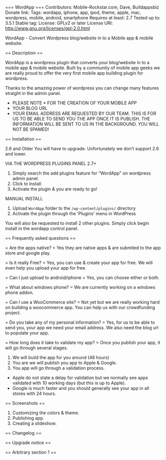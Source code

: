=== WordApp ===
Contributors: Mobile-Rockstar.com, Dave, Buildappsbiz
Donate link: 
Tags: wordapp, iphone, app, ipod, theme, apple, mac, wordpress, mobile, android, smartphone 
Requires at least: 2.7
Tested up to: 3.5.1
Stable tag: 
License: GPLv2 or later
License URI: http://www.gnu.org/licenses/gpl-2.0.html

WordApp - Convert Wordpress blog/website in to a Mobile app & mobile website.

== Description ==

WordApp is a wordpress plugin that converts your blog/website in to a mobile app & mobile website. Built by a community of mobile app geeks we are really proud to offer the very first mobile app building plugin for wordpress.

Thanks to the amazing power of wordpress you can change many features straight in the admin panel.

* PLEASE NOTE *
FOR THE CREATION OF YOUR MOBILE APP 
* YOUR BLOG URL
* YOUR EMAIL ADDRESS
ARE REQUESTED BY OUR TEAM. THIS IS FOR US TO BE ABLE TO SEND YOU THE APP ONCE IT IS PUBLISH. THE INFORMATION WILL BE SENT TO US IN THE BACKGROUND. YOU WILL NOT BE SPAMED! 

== Installation ==

2.6 and Older You will have to upgrade. Unfortunately we don’t support 2.6 and lower.

VIA THE WORDPRESS PLUGINS PANEL
2.7+ 
1. Simply search the add plugins feature for “WordApp” on wordpress admin panel.
2. Click to install
3. Activate the plugin & you are ready to go!

MANUAL INSTALL 
1. Upload `WordApp` folder to the `/wp-content/plugins/` directory
2. Activate the plugin through the 'Plugins' menu in WordPress

You will also be requested to install 2 other plugins. Simply click begin install in the wordapp control panel.

== Frequently asked questions ==

= Are the apps native? =
Yes they are native apps & are submited to the app store and google play.

= Is it really Free? =
Yes, you can use & create your app for free. We will even help you upload your app for free.

= Can I just upload to android/iphone =
Yes, you can choose either or both.

= What about windows phone? =
We are currently working on a windows phone addon.

= Can I use a WooCommerce site? =
Not yet but we are really working hard on building a woocommerce app. You can help us with our crowdfunding project.

= Do you take any of my personal information? =
Yes, for us to be able to send you, your app we need your email address. We also need the blog url to populate your app.

= How long does it take to validate my app? =
Once you publish your app, it will go through several stages.
1. We will build the app for you around (48 hours)
2. You are we will publish you app to Apple & Google.
3. You app will go through a validation process.
 - Apple do not state a delay for validation but we normally see apps validated with 10 working days (but this is up to Apple).
 - Google is much faster and you should generally see your app in all stores with 24 hours.

== Screenshots ==

1. Customizing the colors & theme.
2. Publishing app.
3. Creating a slideshow.

== Changelog ==



== Upgrade notice ==



== Arbitrary section 1 ==

